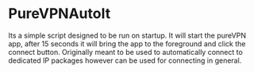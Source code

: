 # PureVPNAutoIt
Its a simple script designed to be run on startup. It will start the pureVPN app, after 15 seconds it will bring the app to the foreground and click the connect button. Originally meant to be used to automatically connect to dedicated IP packages however can be used for connecting in general.
